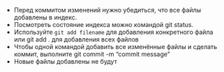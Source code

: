 * Перед коммитом изменений нужно убедиться, что все
файлы добавлены в индекс.
* Посмотреть состояние индекса можно командой git
status.
* Используйте `git add filename` для добавления конкретного файла или git add . для добавления всех файлов
* Чтобы одной командой добавить все изменённые файлы и сделать коммит, выполните git commit -m “commit message"
* Новые файлы добавлены не будут
